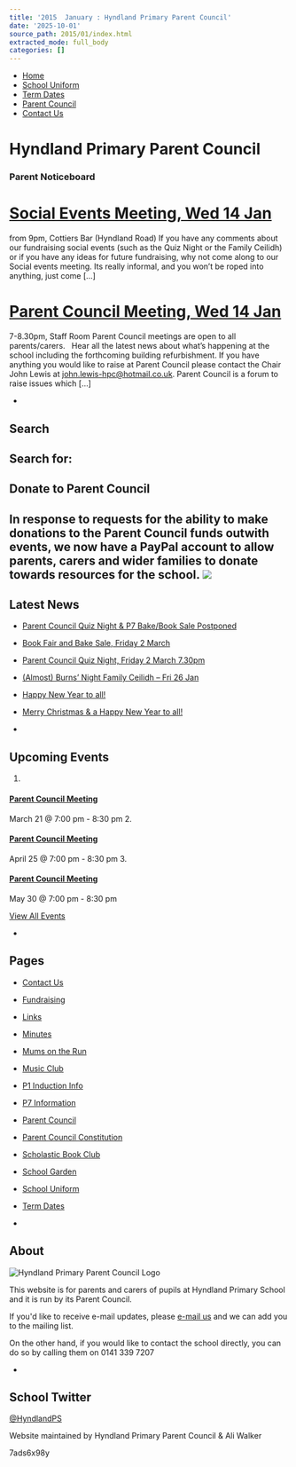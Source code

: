 ```yaml
---
title: '2015  January : Hyndland Primary Parent Council'
date: '2025-10-01'
source_path: 2015/01/index.html
extracted_mode: full_body
categories: []
---
```

- [Home](http://www.hyndlandprimaryparentcouncil.org)
- [School Uniform](school-uniform/)
- [Term Dates](term-dates/)
- [Parent Council](parent-council/)
- [Contact Us](contact-us/)

# Hyndland Primary Parent Council

### Parent Noticeboard

# [Social Events Meeting, Wed 14 Jan](/news/social-events-meeting-wed-14-jan/)

from 9pm, Cottiers Bar (Hyndland Road) If you have any comments about our fundraising social events (such as the Quiz Night or the Family Ceilidh) or if you have any ideas for future fundraising, why not come along to our Social events meeting. Its really informal, and you won’t be roped into anything, just come […]

# [Parent Council Meeting, Wed 14 Jan](/news/parent-council-meeting-wed-14-jan/)

7-8.30pm, Staff Room Parent Council meetings are open to all parents/carers.&nbsp;&nbsp; Hear all the latest news about what’s happening at the school including the forthcoming building refurbishment. If you have anything you would like to raise at Parent Council please contact the Chair John Lewis at&nbsp;john.lewis-hpc@hotmail.co.uk. Parent Council is a forum to raise issues which […]

- 
## Search

Search for:
- 
## Donate to Parent Council

In response to requests for the ability to make donations to the Parent Council funds outwith events, we now have a PayPal account to allow parents, carers and wider families to donate towards resources for the school. [![](https://www.paypalobjects.com/en_US/i/btn/x-click-butcc-donate.gif)](https://www.paypal.com/cgi-bin/webscr?cmd=_s-xclick&hosted_button_id=BW7E8PDGXH45Y)
- 
## Latest News

- [Parent Council Quiz Night & P7 Bake/Book Sale Postponed](/news/parent-council-quiz-night-p7-bake-book-sale-postponed/)
- [Book Fair and Bake Sale, Friday 2 March](/news/book-fair-and-bake-sale-friday-2-march/)
- [Parent Council Quiz Night, Friday 2 March 7.30pm](/news/parent-council-quiz-night-friday-2-march-7-30pm/)
- [(Almost) Burns’ Night Family Ceilidh – Fri 26 Jan](/news/almost-burns-night-family-ceilidh-fri-26-jan/)
- [Happy New Year to all!](/news/happy-new-year-to-all/)
- [Merry Christmas & a Happy New Year to all!](/news/merry-christmas-a-happy-new-year-to-all/)

- 
## Upcoming Events

1. 
#### [Parent Council Meeting](event/parent-council-meeting-17/)

March 21 @ 7:00 pm - 8:30 pm
2. 
#### [Parent Council Meeting](event/parent-council-meeting-18/)

April 25 @ 7:00 pm - 8:30 pm
3. 
#### [Parent Council Meeting](event/parent-council-meeting-19/)

May 30 @ 7:00 pm - 8:30 pm

[View All Events](events/)

- 
## Pages

- [Contact Us](contact-us/)
- [Fundraising](fundraising/)
- [Links](links/)
- [Minutes](minutes-archive/)
- [Mums on the Run](mums-on-the-run/)
- [Music Club](music-club/)
- [P1 Induction Info](p1-induction-info/)
- [P7 Information](p7-information/)
- [Parent Council](parent-council/)
- [Parent Council Constitution](parent-council-constitution/)
- [Scholastic Book Club](scholastic-book-club/)
- [School Garden](school-garden/)
- [School Uniform](school-uniform/)
- [Term Dates](term-dates/)

- 
## About

 ![Hyndland Primary Parent Council Logo](/assets/images/2012/02/logo.gif)

This website is for parents and carers of pupils at Hyndland Primary School and it is run by its Parent Council.

If you'd like to receive e-mail updates, please [e-mail us](mailto:enquiries@hyndlandprimaryparentcouncil.org) and we can add you to the mailing list.

On the other hand, if you would like to contact the school directly, you can do so by calling them on 0141 339 7207

- 
## School Twitter
[@HyndlandPS](https://twitter.com/HyndlandPS)

Website maintained by Hyndland Primary Parent Council & Ali Walker

7ads6x98y

